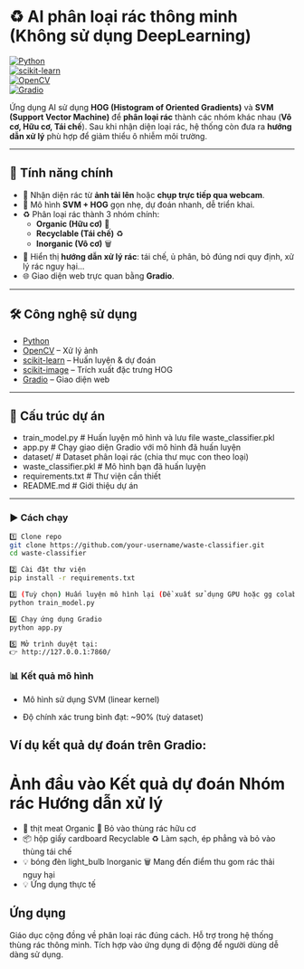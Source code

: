 # ♻️ AI phân loại rác thông minh (Không sử dụng DeepLearning)

[![Python](https://img.shields.io/badge/Python-3.8%2B-blue.svg)](https://www.python.org/)  
[![scikit-learn](https://img.shields.io/badge/scikit--learn-ML-orange)](https://scikit-learn.org/stable/)  
[![OpenCV](https://img.shields.io/badge/OpenCV-Image%20Processing-green)](https://opencv.org/)  
[![Gradio](https://img.shields.io/badge/Gradio-Web%20UI-red)](https://gradio.app/)  

Ứng dụng AI sử dụng **HOG (Histogram of Oriented Gradients)** và **SVM (Support Vector Machine)** để **phân loại rác** thành các nhóm khác nhau (**Vô cơ, Hữu cơ, Tái chế**). Sau khi nhận diện loại rác, hệ thống còn đưa ra **hướng dẫn xử lý** phù hợp để giảm thiểu ô nhiễm môi trường.  

---

## 🚀 Tính năng chính  
- 📸 Nhận diện rác từ **ảnh tải lên** hoặc **chụp trực tiếp qua webcam**.  
- 🧠 Mô hình **SVM + HOG** gọn nhẹ, dự đoán nhanh, dễ triển khai.  
- ♻️ Phân loại rác thành 3 nhóm chính:  
  - **Organic (Hữu cơ)** 🌿  
  - **Recyclable (Tái chế)** ♻️  
  - **Inorganic (Vô cơ)** 🗑️  
- 📘 Hiển thị **hướng dẫn xử lý rác**: tái chế, ủ phân, bỏ đúng nơi quy định, xử lý rác nguy hại…  
- 🌐 Giao diện web trực quan bằng **Gradio**.  

---

## 🛠️ Công nghệ sử dụng  
- [Python](https://www.python.org/)  
- [OpenCV](https://opencv.org/) – Xử lý ảnh  
- [scikit-learn](https://scikit-learn.org/stable/) – Huấn luyện & dự đoán  
- [scikit-image](https://scikit-image.org/) – Trích xuất đặc trưng HOG  
- [Gradio](https://gradio.app/) – Giao diện web  

---

## 📂 Cấu trúc dự án  
- train_model.py # Huấn luyện mô hình và lưu file waste_classifier.pkl
- app.py # Chạy giao diện Gradio với mô hình đã huấn luyện
- dataset/ # Dataset phân loại rác (chia thư mục con theo loại)
- waste_classifier.pkl # Mô hình bạn đã huấn luyện
- requirements.txt # Thư viện cần thiết
- README.md # Giới thiệu dự án


---

### ▶️ Cách chạy  
```bash
1️⃣ Clone repo  
git clone https://github.com/your-username/waste-classifier.git
cd waste-classifier

2️⃣ Cài đặt thư viện
pip install -r requirements.txt

3️⃣ (Tuỳ chọn) Huấn luyện mô hình lại (Đề xuất sử dụng GPU hoặc gg colab pro để train)
python train_model.py

4️⃣ Chạy ứng dụng Gradio
python app.py

5️⃣ Mở trình duyệt tại:
👉 http://127.0.0.1:7860/
```

### 📊 Kết quả mô hình

- Mô hình sử dụng SVM (linear kernel)

- Độ chính xác trung bình đạt: ~90% (tuỳ dataset)

## Ví dụ kết quả dự đoán trên Gradio:

# Ảnh đầu vào	Kết quả dự đoán	Nhóm rác	Hướng dẫn xử lý
- 🥩 thịt	meat	Organic 🌿	Bỏ vào thùng rác hữu cơ
- 📦 hộp giấy	cardboard	Recyclable ♻️	Làm sạch, ép phẳng và bỏ vào thùng tái chế
- 💡 bóng đèn	light_bulb	Inorganic 🗑️	Mang đến điểm thu gom rác thải nguy hại
- 💡 Ứng dụng thực tế

## Ứng dụng
Giáo dục cộng đồng về phân loại rác đúng cách.
Hỗ trợ trong hệ thống thùng rác thông minh.
Tích hợp vào ứng dụng di động để người dùng dễ dàng sử dụng.
